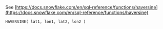 See [https://docs.snowflake.com/en/sql-reference/functions/haversine](https://docs.snowflake.com/en/sql-reference/functions/haversine)
```
HAVERSINE( lat1, lon1, lat2, lon2 )
```
